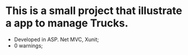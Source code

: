 # This is a small project that illustrate a app to manage Trucks.

- Developed in ASP. Net MVC, Xunit;
- 0 warnings;